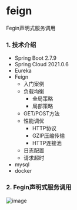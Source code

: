 # feign
Fegin声明式服务调用

### 1. 技术介绍

- Spring Boot 2.7.9
- Spring Cloud 2021.0.6
- Eureka
- Feign
  - 入门案例
  - 负载均衡
    - 全局策略
    - 局部策略
  - GET/POST方法
  - 性能调优
    - HTTP协议
    - GZIP压缩传输
    - HTTP连接池
  - 日志配置
  - 请求超时
- mysql
- docker

### 2. Fegin声明式服务调用
![image](https://user-images.githubusercontent.com/49580847/221726059-4361fd73-358b-4d5e-a721-fb05920cfeb8.png)

